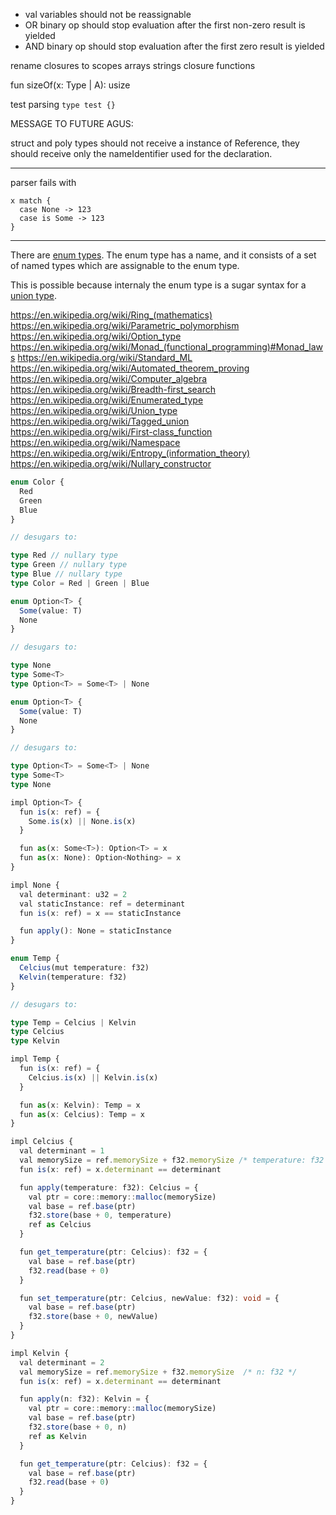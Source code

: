 - val variables should not be reassignable
- OR binary op should stop evaluation after the first non-zero result is yielded
- AND binary op should stop evaluation after the first zero result is yielded

rename closures to scopes
arrays
strings
closure functions

fun sizeOf(x: Type<A> | A): usize

test parsing `type test {}`

MESSAGE TO FUTURE AGUS:

struct and poly types should not receive a instance of Reference, they should receive only the nameIdentifier used for the declaration.

---

parser fails with

```
x match {
  case None -> 123
  case is Some -> 123
}
```

---

There are [enum types](https://en.wikipedia.org/wiki/Enumerated_type). The enum type has a name, and it consists of a set of named types which are assignable to the enum type.

This is possible because internaly the enum type is a sugar syntax for a [union type](https://en.wikipedia.org/wiki/Tagged_union).

https://en.wikipedia.org/wiki/Ring_(mathematics)
https://en.wikipedia.org/wiki/Parametric_polymorphism
https://en.wikipedia.org/wiki/Option_type
https://en.wikipedia.org/wiki/Monad_(functional_programming)#Monad_laws
https://en.wikipedia.org/wiki/Standard_ML
https://en.wikipedia.org/wiki/Automated_theorem_proving
https://en.wikipedia.org/wiki/Computer_algebra
https://en.wikipedia.org/wiki/Breadth-first_search
https://en.wikipedia.org/wiki/Enumerated_type
https://en.wikipedia.org/wiki/Union_type
https://en.wikipedia.org/wiki/Tagged_union
https://en.wikipedia.org/wiki/First-class_function
https://en.wikipedia.org/wiki/Namespace
https://en.wikipedia.org/wiki/Entropy_(information_theory)
https://en.wikipedia.org/wiki/Nullary_constructor

```ts
enum Color {
  Red
  Green
  Blue
}

// desugars to:

type Red // nullary type
type Green // nullary type
type Blue // nullary type
type Color = Red | Green | Blue
```

```ts
enum Option<T> {
  Some(value: T)
  None
}

// desugars to:

type None
type Some<T>
type Option<T> = Some<T> | None
```

```ts
enum Option<T> {
  Some(value: T)
  None
}

// desugars to:

type Option<T> = Some<T> | None
type Some<T>
type None

impl Option<T> {
  fun is(x: ref) = {
    Some.is(x) || None.is(x)
  }

  fun as(x: Some<T>): Option<T> = x
  fun as(x: None): Option<Nothing> = x
}

impl None {
  val determinant: u32 = 2
  val staticInstance: ref = determinant
  fun is(x: ref) = x == staticInstance

  fun apply(): None = staticInstance
}


```

```ts
enum Temp {
  Celcius(mut temperature: f32)
  Kelvin(temperature: f32)
}

// desugars to:

type Temp = Celcius | Kelvin
type Celcius
type Kelvin

impl Temp {
  fun is(x: ref) = {
    Celcius.is(x) || Kelvin.is(x)
  }

  fun as(x: Kelvin): Temp = x
  fun as(x: Celcius): Temp = x
}

impl Celcius {
  val determinant = 1
  val memorySize = ref.memorySize + f32.memorySize /* temperature: f32 */
  fun is(x: ref) = x.determinant == determinant

  fun apply(temperature: f32): Celcius = {
    val ptr = core::memory::malloc(memorySize)
    val base = ref.base(ptr)
    f32.store(base + 0, temperature)
    ref as Celcius
  }

  fun get_temperature(ptr: Celcius): f32 = {
    val base = ref.base(ptr)
    f32.read(base + 0)
  }

  fun set_temperature(ptr: Celcius, newValue: f32): void = {
    val base = ref.base(ptr)
    f32.store(base + 0, newValue)
  }
}

impl Kelvin {
  val determinant = 2
  val memorySize = ref.memorySize + f32.memorySize  /* n: f32 */
  fun is(x: ref) = x.determinant == determinant

  fun apply(n: f32): Kelvin = {
    val ptr = core::memory::malloc(memorySize)
    val base = ref.base(ptr)
    f32.store(base + 0, n)
    ref as Kelvin
  }

  fun get_temperature(ptr: Celcius): f32 = {
    val base = ref.base(ptr)
    f32.read(base + 0)
  }
}
```
